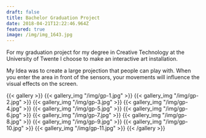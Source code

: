 ```yaml
---
draft: false
title: Bachelor Graduation Project
date: 2018-04-21T12:22:46.964Z
featured: true
image: /img/img_1643.jpg
---
```

For my graduation project for my degree in Creative Technology at the University of Twente I choose to make an interactive art installation. 

My Idea was to create a large projection that people can play with. When you enter the area in front of the sensors, your movements will influence the visual effects on the screen.

{{< gallery >}}
{{< gallery_img "/img/gp-1.jpg" >}}
{{< gallery_img "/img/gp-2.jpg" >}}
{{< gallery_img "/img/gp-3.jpg" >}}
{{< gallery_img "/img/gp-4.jpg" >}}
{{< gallery_img "/img/gp-5.jpg" >}}
{{< gallery_img "/img/gp-6.jpg" >}}
{{< gallery_img "/img/gp-7.jpg" >}}
{{< gallery_img "/img/gp-8.jpg" >}}
{{< gallery_img "/img/gp-9.jpg" >}}
{{< gallery_img "/img/gp-10.jpg" >}}
{{< gallery_img "/img/gp-11.jpg" >}}
{{< /gallery >}}